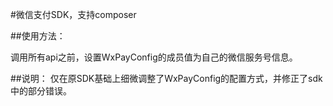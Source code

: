 ﻿#微信支付SDK，支持composer

##使用方法：
 
调用所有api之前，设置WxPayConfig的成员值为自己的微信服务号信息。
 
##说明：
仅在原SDK基础上细微调整了WxPayConfig的配置方式，并修正了sdk中的部分错误。
 